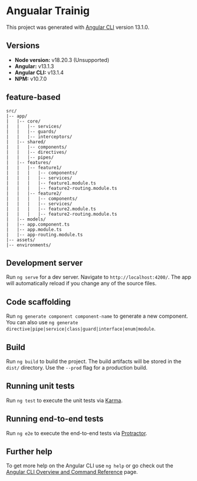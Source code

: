 # Angualar Trainig

This project was generated with [Angular CLI](https://github.com/angular/angular-cli) version 13.1.0.


## Versions
* **Node version:** v18.20.3 (Unsupported)
* **Angular:** v13.1.3
* **Angular CLI:** v13.1.4
* **NPM:** v10.7.0

## feature-based 
```
src/
|-- app/
|   |-- core/
|   |   |-- services/
|   |   |-- guards/
|   |   |-- interceptors/
|   |-- shared/
|   |   |-- components/
|   |   |-- directives/
|   |   |-- pipes/
|   |-- features/
|   |   |-- feature1/
|   |   |   |-- components/
|   |   |   |-- services/
|   |   |   |-- feature1.module.ts
|   |   |   |-- feature2-routing.module.ts
|   |   |-- feature2/
|   |   |   |-- components/
|   |   |   |-- services/
|   |   |   |-- feature2.module.ts
|   |   |   |-- feature2-routing.module.ts
|   |-- models/
|   |-- app.component.ts
|   |-- app.module.ts
|   |-- app-routing.module.ts
|-- assets/
|-- environments/

```

## Development server

Run `ng serve` for a dev server. Navigate to `http://localhost:4200/`. The app will automatically reload if you change any of the source files.

## Code scaffolding

Run `ng generate component component-name` to generate a new component. You can also use `ng generate directive|pipe|service|class|guard|interface|enum|module`.

## Build

Run `ng build` to build the project. The build artifacts will be stored in the `dist/` directory. Use the `--prod` flag for a production build.

## Running unit tests

Run `ng test` to execute the unit tests via [Karma](https://karma-runner.github.io).

## Running end-to-end tests

Run `ng e2e` to execute the end-to-end tests via [Protractor](http://www.protractortest.org/).

## Further help

To get more help on the Angular CLI use `ng help` or go check out the [Angular CLI Overview and Command Reference](https://angular.io/cli) page.
